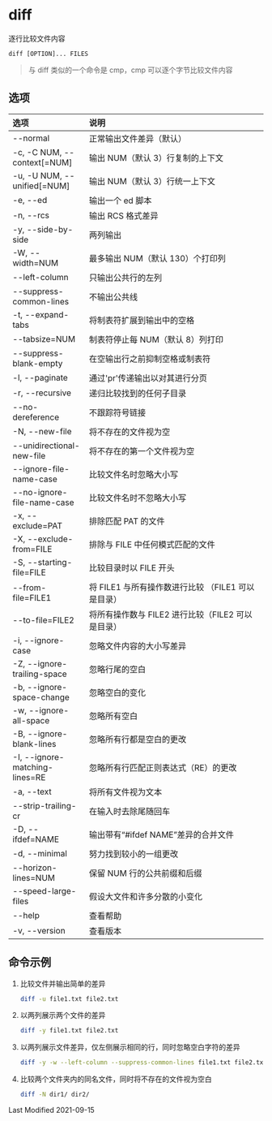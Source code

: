 # diff

逐行比较文件内容

```
diff [OPTION]... FILES
```

>与 diff 类似的一个命令是 cmp，cmp 可以逐个字节比较文件内容

## 选项

<style>
table th:first-of-type {
    width: 30%;
}
</style>

| 选项                           | 说明                                               |
| :----------------------------- | :------------------------------------------------- |
| --normal                       | 正常输出文件差异（默认）                           |
| -c, -C NUM, --context[=NUM]    | 输出 NUM（默认 3）行复制的上下文                   |
| -u, -U NUM, --unified[=NUM]    | 输出 NUM（默认 3）行统一上下文                     |
| -e, --ed                       | 输出一个 ed 脚本                                   |
| -n, --rcs                      | 输出 RCS 格式差异                                  |
| -y, --side-by-side             | 两列输出                                           |
| -W, --width=NUM                | 最多输出 NUM（默认 130）个打印列                   |
| --left-column                  | 只输出公共行的左列                                 |
| --suppress-common-lines        | 不输出公共线                                       |
| -t, --expand-tabs              | 将制表符扩展到输出中的空格                         |
| --tabsize=NUM                  | 制表符停止每 NUM（默认 8）列打印                   |
| --suppress-blank-empty         | 在空输出行之前抑制空格或制表符                     |
| -l, --paginate                 | 通过'pr'传递输出以对其进行分页                     |
| -r, --recursive                | 递归比较找到的任何子目录                           |
| --no-dereference               | 不跟踪符号链接                                     |
| -N, --new-file                 | 将不存在的文件视为空                               |
| --unidirectional-new-file      | 将不存在的第一个文件视为空                         |
| --ignore-file-name-case        | 比较文件名时忽略大小写                             |
| --no-ignore-file-name-case     | 比较文件名时不忽略大小写                           |
| -x, --exclude=PAT              | 排除匹配 PAT 的文件                                |
| -X, --exclude-from=FILE        | 排除与 FILE 中任何模式匹配的文件                   |
| -S, --starting-file=FILE       | 比较目录时以 FILE 开头                             |
| --from-file=FILE1              | 将 FILE1 与所有操作数进行比较 （FILE1 可以是目录） |
| --to-file=FILE2                | 将所有操作数与 FILE2 进行比较（FILE2 可以是目录）  |
| -i, --ignore-case              | 忽略文件内容的大小写差异                           |
| -Z, --ignore-trailing-space    | 忽略行尾的空白                                     |
| -b, --ignore-space-change      | 忽略空白的变化                                     |
| -w, --ignore-all-space         | 忽略所有空白                                       |
| -B, --ignore-blank-lines       | 忽略所有行都是空白的更改                           |
| -I, --ignore-matching-lines=RE | 忽略所有行匹配正则表达式（RE）的更改               |
| -a, --text                     | 将所有文件视为文本                                 |
| --strip-trailing-cr            | 在输入时去除尾随回车                               |
| -D, --ifdef=NAME               | 输出带有“#ifdef NAME”差异的合并文件                |
| -d, --minimal                  | 努力找到较小的一组更改                             |
| --horizon-lines=NUM            | 保留 NUM 行的公共前缀和后缀                        |
| --speed-large-files            | 假设大文件和许多分散的小变化                       |
| --help                         | 查看帮助                                           |
| -v, --version                  | 查看版本                                           |


## 命令示例

1. 比较文件并输出简单的差异

   ```bash
   diff -u file1.txt file2.txt
   ```

2. 以两列展示两个文件的差异

   ```bash
   diff -y file1.txt file2.txt
   ```

3. 以两列展示文件差异，仅左侧展示相同的行，同时忽略空白字符的差异

   ```bash
   diff -y -w --left-column --suppress-common-lines file1.txt file2.txt
   ```

4. 比较两个文件夹内的同名文件，同时将不存在的文件视为空白

   ```bash
   diff -N dir1/ dir2/
   ```

Last Modified 2021-09-15
